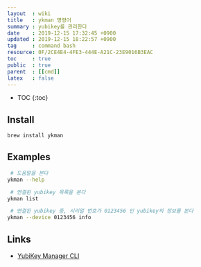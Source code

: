```yaml
---
layout  : wiki
title   : ykman 명령어
summary : yubikey를 관리한다
date    : 2019-12-15 17:32:45 +0900
updated : 2019-12-15 18:22:57 +0900
tag     : command bash
resource: 0F/2CE4E4-4FE3-444E-A21C-23E9016B3EAC
toc     : true
public  : true
parent  : [[cmd]]
latex   : false
---
```

* TOC
{:toc}

## Install
```sh
brew install ykman
```

## Examples
```sh
 # 도움말을 본다
ykman --help

 # 연결된 yubikey 목록을 본다
ykman list

 # 연결된 yubikey 중, 시리얼 번호가 0123456 인 yubikey의 정보를 본다
ykman --device 0123456 info
```

## Links

* [YubiKey Manager CLI](https://developers.yubico.com/yubikey-manager/ )
